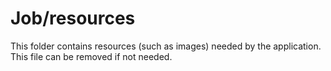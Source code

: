 # Job/resources

This folder contains resources (such as images) needed by the application. This file can
be removed if not needed.
